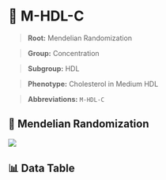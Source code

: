 # 🧪 M-HDL-C

> **Root:** Mendelian Randomization

> **Group:** Concentration  

> **Subgroup:** HDL

> **Phenotype:** Cholesterol in Medium HDL  

> **Abbreviations:** `M-HDL-C`

## 🧬 Mendelian Randomization  

<img src="/MR/Figures/Inverse/MhengxianHDLhengxianC.png"/>


## 📊 Data Table


<CsvTableMRI src="/MR/Data/Inverse/MhengxianHDLhengxianC.csv"/>
